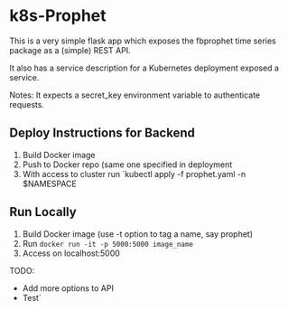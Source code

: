 # k8s-Prophet

This is a very simple flask app which exposes the fbprophet time series package as a (simple) REST API.

It also has a service description for a Kubernetes deployment exposed a service.

Notes: It expects a secret_key environment variable to authenticate requests.

## Deploy Instructions for Backend

1. Build Docker image
2. Push to Docker repo (same one specified in deployment
3. With access to cluster run `kubectl apply -f prophet.yaml -n $NAMESPACE

## Run Locally
1. Build Docker image (use -t option to tag a name, say prophet)
2. Run `docker run -it -p 5000:5000 image_name` 
3. Access on localhost:5000 

TODO:

- Add more options to API
- Test`
